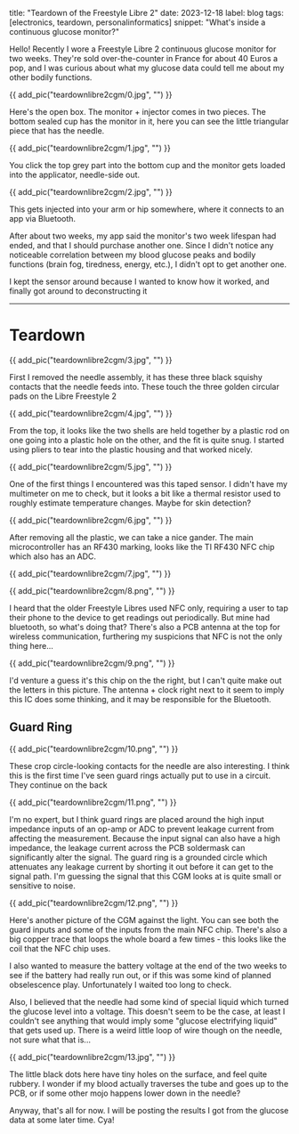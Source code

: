 title: "Teardown of the Freestyle Libre 2"
date: 2023-12-18
label: blog
tags: [electronics, teardown, personalinformatics]
snippet: "What's inside a continuous glucose monitor?"

Hello! Recently I wore a Freestyle Libre 2 continuous glucose monitor for two weeks. They're sold over-the-counter in France for about 40 Euros a pop, and I was curious about what my glucose data could tell me about my other bodily functions.

{{ add_pic("teardownlibre2cgm/0.jpg", "") }}

Here's the open box. The monitor + injector comes in two pieces. The bottom sealed cup has the monitor in it, here you can see the little triangular piece that has the needle.

{{ add_pic("teardownlibre2cgm/1.jpg", "") }}

You click the top grey part into the bottom cup and the monitor gets loaded into the applicator, needle-side out. 

{{ add_pic("teardownlibre2cgm/2.jpg", "") }}

This gets injected into your arm or hip somewhere, where it connects to an app via Bluetooth.

After about two weeks, my app said the monitor's two week lifespan had ended, and that I should purchase another one. Since I didn't notice any noticeable correlation between my blood glucose peaks and bodily functions (brain fog, tiredness, energy, etc.), I didn't opt to get another one.

I kept the sensor around because I wanted to know how it worked, and finally got around to deconstructing it
<br><hr>
# Teardown 
{{ add_pic("teardownlibre2cgm/3.jpg", "") }}

First I removed the needle assembly, it has these three black squishy contacts that the needle feeds into. These touch the three golden circular pads on the Libre Freestyle 2

{{ add_pic("teardownlibre2cgm/4.jpg", "") }}

From the top, it looks like the two shells are held together by a plastic rod on one going into a plastic hole on the other, and the fit is quite snug. I started using pliers to tear into the plastic housing and that worked nicely.

{{ add_pic("teardownlibre2cgm/5.jpg", "") }}

One of the first things I encountered was this taped sensor. I didn't have my multimeter on me to check, but it looks a bit like a thermal resistor used to roughly estimate temperature changes. Maybe for skin detection?

{{ add_pic("teardownlibre2cgm/6.jpg", "") }}

After removing all the plastic, we can take a nice gander. The main microcontroller has an RF430 marking, looks like the TI RF430 NFC chip which also has an ADC.

{{ add_pic("teardownlibre2cgm/7.jpg", "") }}

{{ add_pic("teardownlibre2cgm/8.png", "") }}

I heard that the older Freestyle Libres used NFC only, requiring a user to tap their phone to the device to get readings out periodically. But mine had bluetooth, so what's doing that? There's also a PCB antenna at the top for wireless communication, furthering my suspicions that NFC is not the only thing here...

{{ add_pic("teardownlibre2cgm/9.png", "") }}

I'd venture a guess it's this chip on the the right, but I can't quite make out the letters in this picture. The antenna + clock right next to it seem to imply this IC does some thinking, and it may be responsible for the Bluetooth. 

## Guard Ring
{{ add_pic("teardownlibre2cgm/10.png", "") }}

These crop circle-looking contacts for the needle are also interesting. I think this is the first time I've seen guard rings actually put to use in a circuit. They continue on the back

{{ add_pic("teardownlibre2cgm/11.png", "") }}

I'm no expert, but I think guard rings are placed around the high input impedance inputs of an op-amp or ADC to prevent leakage current from affecting the measurement. Because the input signal can also have a high impedance, the leakage current across the PCB soldermask can significantly alter the signal. The guard ring is a grounded circle which attenuates any leakage current by shorting it out before it can get to the signal path. I'm guessing the signal that this CGM looks at is quite small or sensitive to noise.

{{ add_pic("teardownlibre2cgm/12.png", "") }}

Here's another picture of the CGM against the light. You can see both the guard inputs and some of the inputs from the main NFC chip. There's also a big copper trace that loops the whole board a few times - this looks like the coil that the NFC chip uses.

I also wanted to measure the battery voltage at the end of the two weeks to see if the battery had really run out, or if this was some kind of planned obselescence play. Unfortunately I waited too long to check.

Also, I believed that the needle had some kind of special liquid which turned the glucose level into a voltage. This doesn't seem to be the case, at least I couldn't see anything that would imply some "glucose electrifying liquid" that gets used up. There is a weird little loop of wire though on the needle, not sure what that is...

{{ add_pic("teardownlibre2cgm/13.jpg", "") }}

The little black dots here have tiny holes on the surface, and feel quite rubbery. I wonder if my blood actually traverses the tube and goes up to the PCB, or if some other mojo happens lower down in the needle? 

Anyway, that's all for now. I will be posting the results I got from the glucose data at some later time. Cya!